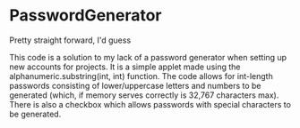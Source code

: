 # PasswordGenerator
Pretty straight forward, I'd guess

This code is a solution to my lack of a password generator when setting up new accounts for projects. It is a simple applet made using the alphanumeric.substring(int, int) function. The code allows for int-length passwords consisting of lower/uppercase letters and numbers to be generated (which, if memory serves correctly is 32,767 characters max). There is also a checkbox which allows passwords with special characters to be generated. 

